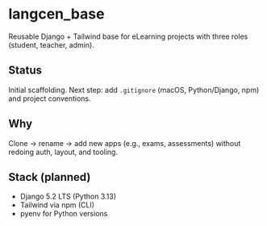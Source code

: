 # langcen_base

Reusable Django + Tailwind base for eLearning projects with three roles (student, teacher, admin).

## Status
Initial scaffolding. Next step: add `.gitignore` (macOS, Python/Django, npm) and project conventions.

## Why
Clone → rename → add new apps (e.g., exams, assessments) without redoing auth, layout, and tooling.

## Stack (planned)
- Django 5.2 LTS (Python 3.13)
- Tailwind via npm (CLI)
- pyenv for Python versions
